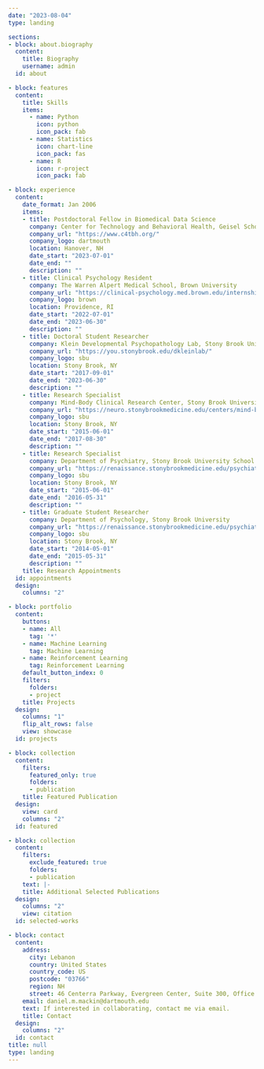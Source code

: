 ```yaml
---
date: "2023-08-04"
type: landing

sections:
- block: about.biography
  content:
    title: Biography
    username: admin
  id: about

- block: features
  content:
    title: Skills
    items:
      - name: Python
        icon: python
        icon_pack: fab
      - name: Statistics
        icon: chart-line
        icon_pack: fas
      - name: R
        icon: r-project
        icon_pack: fab

- block: experience
  content:
    date_format: Jan 2006
    items:
    - title: Postdoctoral Fellow in Biomedical Data Science
      company: Center for Technology and Behavioral Health, Geisel School of Medicine at Dartmouth College
      company_url: "https://www.c4tbh.org/"
      company_logo: dartmouth
      location: Hanover, NH
      date_start: "2023-07-01"
      date_end: ""
      description: ""
    - title: Clinical Psychology Resident
      company: The Warren Alpert Medical School, Brown University
      company_url: "https://clinical-psychology.med.brown.edu/internship"
      company_logo: brown
      location: Providence, RI
      date_start: "2022-07-01"
      date_end: "2023-06-30"
      description: ""
    - title: Doctoral Student Researcher
      company: Klein Developmental Psychopathology Lab, Stony Brook University
      company_url: "https://you.stonybrook.edu/dkleinlab/"
      company_logo: sbu
      location: Stony Brook, NY
      date_start: "2017-09-01"
      date_end: "2023-06-30"
      description: ""
    - title: Research Specialist
      company: Mind-Body Clinical Research Center, Stony Brook University School of Medicine
      company_url: "https://neuro.stonybrookmedicine.edu/centers/mind-body"
      company_logo: sbu
      location: Stony Brook, NY
      date_start: "2015-06-01"
      date_end: "2017-08-30"
      description: ""
    - title: Research Specialist
      company: Department of Psychiatry, Stony Brook University School of Medicine
      company_url: "https://renaissance.stonybrookmedicine.edu/psychiatry/research/research_programs"
      company_logo: sbu
      location: Stony Brook, NY
      date_start: "2015-06-01"
      date_end: "2016-05-31"
      description: ""
    - title: Graduate Student Researcher
      company: Department of Psychology, Stony Brook University
      company_url: "https://renaissance.stonybrookmedicine.edu/psychiatry/research/research_programs"
      company_logo: sbu
      location: Stony Brook, NY
      date_start: "2014-05-01"
      date_end: "2015-05-31"
      description: ""
    title: Research Appointments    
  id: appointments 
  design:
    columns: "2"

- block: portfolio
  content:
    buttons:
    - name: All
      tag: '*'
    - name: Machine Learning
      tag: Machine Learning
    - name: Reinforcement Learning
      tag: Reinforcement Learning
    default_button_index: 0
    filters:
      folders:
      - project
    title: Projects
  design:
    columns: "1"
    flip_alt_rows: false
    view: showcase
  id: projects

- block: collection
  content:
    filters:
      featured_only: true
      folders:
      - publication
    title: Featured Publication
  design:
    view: card
    columns: "2"
  id: featured

- block: collection
  content:
    filters:
      exclude_featured: true
      folders:
      - publication
    text: |-
    title: Additional Selected Publications
  design:
    columns: "2"
    view: citation
  id: selected-works

- block: contact
  content:
    address:
      city: Lebanon
      country: United States
      country_code: US
      postcode: "03766"
      region: NH
      street: 46 Centerra Parkway, Evergreen Center, Suite 300, Office 338S
    email: daniel.m.mackin@dartmouth.edu
    text: If interested in collaborating, contact me via email. 
    title: Contact
  design:
    columns: "2"
  id: contact
title: null
type: landing
---
```

